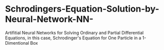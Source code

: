 # Schrodingers-Equation-Solution-by-Neural-Network-NN-
Artifitial Neural Networks for Solving Ordinary and Partial Differential Equations, in this case, Schrodinger's Equation for One Particle in a 1-Dimentional Box
